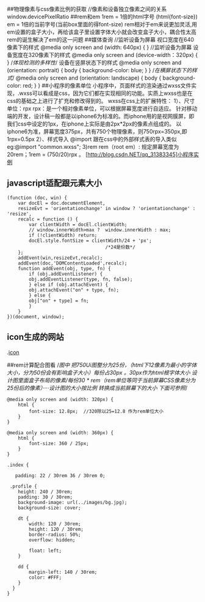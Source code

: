 ##物理像素与css像素比例的获取
     //像素和设备独立像素之间的关系
     window.devicePixelRatio
##rem和em
     1rem = 1倍的html字号 (html{font-size})
     em   =  1倍的当前字号(当前box里面的得font-size)
     rem相对于em来说更加灵活,用em设置的盒子大小，再给该盒子里设置字体大小就会改变盒子大小，耦合性太高
     rem的诞生解决了em的这一问题
##媒体查询
     //监听设备为屏幕 视口宽度在640像素下的样式
     @media only screen and (width: 640px) {
      }
     //监听设备为屏幕 设备宽度在320像素下的样式
     @media only screen and (device-width：320px) {
      }
    /*体现检测的多样性*/  设备在竖屏状态下的样式
    @media only screen and (orientation: portrait) {
            body {
                background-color: blue;
            }
        }
    /*在横屏状态下的样式*/
    @media only screen and (orientation: landscape) {
    body {
               background-color: red;
         }
    }
##小程序的像素单位
	小程序中，页面样式的渲染通过wxss文件实现，.wxss可以看成是css，因为它们都在实现相同的功能。实质上wxss也是在css的基础之上进行了扩充和修改得到的。 
	wxss在css上的扩展特性： 
	1）、尺寸单位：rpx 
	rpx：是一个相对像素单位，可以根据屏幕宽度进行自适应。 
	针对移动端的开发，设计稿一般都是以iphone6为标准的。而iphone用的是视网膜屏，即我们css中设定的1px，在iphone上实际是由2px*2px的像素点组成的。 
	以iphone6为准，屏幕宽度375px，共有750个物理像素，则750rpx=350px,即1rpx=0.5px 
	2）、样式导入 @import 
	跟在css中的外部样式表的导入类似
	eg:@import "common.wxss";
	3)rem 
	rem（root em）: 规定屏幕宽度为20rem；1rem = (750/20)rpx 。
	[http://blog.csdn.NET/qq_31383345]小程序实例
## javascript适配跟元素大小   
	(function (doc, win) {
	    var docEl = doc.documentElement,
	    resizeEvt = 'orientationchange' in window ? 'orientationchange' : 'resize',
	    recalc = function () {
	        var clientWidth = docEl.clientWidth;
	        // window.innerWidth>max ?  window.innerWidth : max;
	        if (!clientWidth) return;
	        docEl.style.fontSize = clientWidth/24 + 'px';
										/*24是份数*/
	    };
	    addEvent(win,resizeEvt,recalc);
	    addEvent(doc,'DOMContentLoaded',recalc);
	    function addEvent(obj, type, fn) {
	        if (obj.addEventListener) {
	        obj.addEventListener(type, fn, false);
	        } else if (obj.attachEvent) {
	        obj.attachEvent("on" + type, fn);
	        } else {
	        obj["on" + type] = fn;
	        }
    	}
	})(document, window);


## icon生成的网站
.[icon](https://icomoon.io/app "国外网站")
 
##rem计算配合图看
    /*图中  把750Ui图整分为25份，（html下12像素为最小的字体大小，分为50份会有影响盒子大小）每份占30px 。30px作为html根字体大小
	设计图里面盒子布局的像素/每份30 * rem（rem单位等同于当前屏幕CSS像素分为25份后的像素）····设计图的大小按比例 转换成当前屏幕下的大小
    下面可参照*/
    
    @media only screen and (width: 320px) {
        html {
            font-size: 12.8px;  //320除以25=12.8 作为rem单位大小
        }
    }
    
    @media only screen and (width: 360px) {
        html {
            font-size: 360 / 25px;  
        }
    }

    .index {

       padding: 22 / 30rem 36 / 30rem 0;

     .profile {
        height: 240 / 30rem;
        padding: 30 / 30rem;
        background-image: url(../images/bg.jpg);
        background-size: cover;

        dt {
            width: 120 / 30rem;
            height: 120 / 30rem;
            border-radius: 50%;
            overflow: hidden;

            float: left;
        }

        dd {
            margin-left: 140 / 30rem;
            color: #FFF;
        }
      }
    }



















